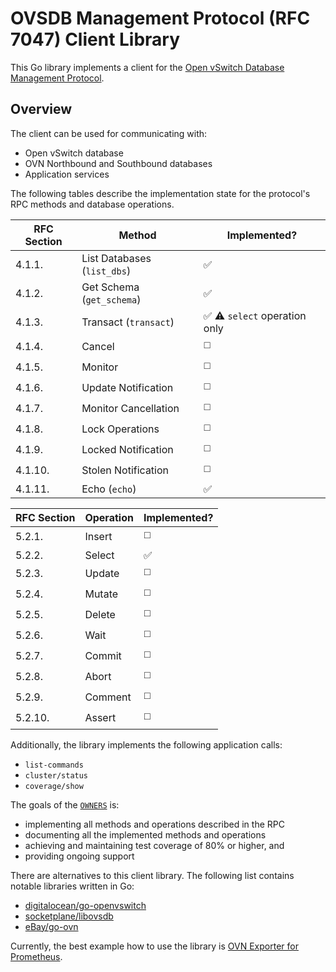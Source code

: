 # OVSDB Management Protocol (RFC 7047) Client Library

This Go library implements a client for the [Open vSwitch Database Management
Protocol](https://tools.ietf.org/html/rfc7047).

## Overview

The client can be used for communicating with:
* Open vSwitch database
* OVN Northbound and Southbound databases
* Application services

The following tables describe the implementation state for the protocol's RPC
methods and database operations.

| **RFC Section** | **Method** | **Implemented?** |
| --- | --- | --- |
| 4.1.1. | List Databases (`list_dbs`) | :white_check_mark: |
| 4.1.2. | Get Schema (`get_schema`) | :white_check_mark: |
| 4.1.3. | Transact (`transact`) | :white_check_mark: :warning: `select` operation only |
| 4.1.4. | Cancel  | :white_medium_square: |
| 4.1.5. | Monitor  | :white_medium_square: |
| 4.1.6. | Update Notification  | :white_medium_square: |
| 4.1.7. | Monitor Cancellation  | :white_medium_square: |
| 4.1.8. | Lock Operations  | :white_medium_square: |
| 4.1.9. | Locked Notification  | :white_medium_square: |
| 4.1.10. | Stolen Notification  |  :white_medium_square: |
| 4.1.11. | Echo (`echo`)| :white_check_mark: |

| **RFC Section** | **Operation** | **Implemented?** |
| --- | --- | --- |
| 5.2.1. | Insert | :white_medium_square: |
| 5.2.2. | Select | :white_check_mark: |
| 5.2.3. | Update | :white_medium_square: |
| 5.2.4. | Mutate | :white_medium_square: |
| 5.2.5. | Delete | :white_medium_square: |
| 5.2.6. | Wait | :white_medium_square: |
| 5.2.7. | Commit | :white_medium_square: |
| 5.2.8. | Abort | :white_medium_square: |
| 5.2.9. | Comment | :white_medium_square: |
| 5.2.10. | Assert | :white_medium_square: |

Additionally, the library implements the following application calls:
* `list-commands`
* `cluster/status`
* `coverage/show`

The goals of the [`OWNERS`](OWNERS) is:
* implementing all methods and operations described in the RPC
* documenting all the implemented methods and operations
* achieving and maintaining test coverage of 80% or higher, and
* providing ongoing support

There are alternatives to this client library. The following list contains
notable libraries written in Go:

* [digitalocean/go-openvswitch](https://github.com/digitalocean/go-openvswitch)
* [socketplane/libovsdb](https://github.com/socketplane/libovsdb)
* [eBay/go-ovn](https://github.com/eBay/go-ovn)

Currently, the best example how to use the library
is [OVN Exporter for Prometheus](https://github.com/greenpau/ovn_exporter/).
